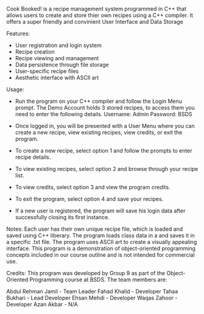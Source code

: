 Cook Booked! is a recipe management system programmed in C++ that allows users to create and store thier own recipes using a C++ compiler.
It offers a super friendly and convinient User Interface and Data Storage

Features:
- User registration and login system
- Recipe creation
- Recipe viewing and management
- Data persistence through file storage
- User-specific recipe files
- Aesthetic interface with ASCII art

Usage:
- Run the program on your C++ compiler and follow the Login Menu prompt.
The Demo Account holds 3 stored recipes, to access them you need to enter the following details.
    Username: Admin
    Password: BSDS

- Once logged in, you will be presented with a User Menu where you can create a new recipe, view existing recipes, view credits, or exit the program.
- To create a new recipe, select option 1 and follow the prompts to enter recipe details.
- To view existing recipes, select option 2 and browse through your recipe list.
- To view credits, select option 3 and view the program credits.
- To exit the program, select option 4 and save your recipes.
- If a new user is registered, the program will save his login data after successfully closing its first instance.

Notes:
Each user has their own unique recipe file, which is loaded and saved using <fstream> C++ liberary.
The program loads class data in a <vector> and saves it in a specific .txt file.
The program uses ASCII art to create a visually appealing interface.
This program is a demonstration of object-oriented programming concepts included in our course outline and is not intended for commercial use.

Credits:
This program was developed by Group 9 as part of the Object-Oriented Programming course at BSDS. The team members are:

Abdul Rehman Jamil - Team Leader
Fahad Khalid - Developer
Tahaa Bukhari - Lead Developer
Ehsan Mehdi - Developer
Waqas Zahoor - Developer
Azan Akbar - N/A
